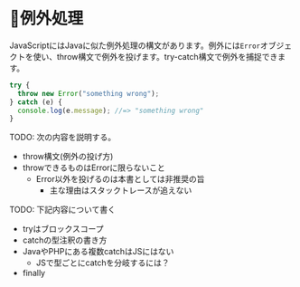 # 🚧例外処理

JavaScriptにはJavaに似た例外処理の構文があります。例外には`Error`オブジェクトを使い、throw構文で例外を投げます。try-catch構文で例外を捕捉できます。

```javascript
try {
  throw new Error("something wrong");
} catch (e) {
  console.log(e.message); //=> "something wrong"
}
```





TODO: 次の内容を説明する。

* throw構文\(例外の投げ方\)
* throwできるものはErrorに限らないこと
  * Error以外を投げるのは本書としては非推奨の旨
    * 主な理由はスタックトレースが追えない

TODO: 下記内容について書く

* tryはブロックスコープ
* catchの型注釈の書き方
* JavaやPHPにある複数catchはJSにはない
  * JSで型ごとにcatchを分岐するには？
* finally

